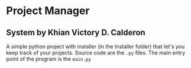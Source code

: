# Project Manager
## System by Khian Victory D. Calderon

A simple python project with installer (in the Installer folder) that let's you keep track of your projects.
Source code are the `.py` files. The main entry point of the program is the `main.py`